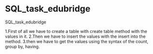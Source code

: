 # SQL_task_edubridge
SQL_task_edubridge

1.First of all we have to create a table with create table method with the values in it.
2.Then we have to insert the values with the insert into the method.
3.then we have to get the values using the syntax of the count, group by, having.
